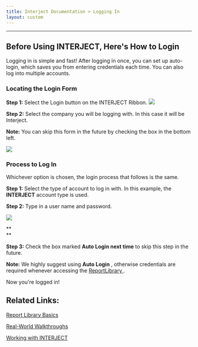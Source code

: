 ```yaml
---
title: Interject Documentation > Logging In
layout: custom
---
```

* * *

  


##  Before Using INTERJECT, Here's How to Login 

Logging in is simple and fast! After logging in once, you can set up auto-login, which saves you from entering credentials each time. You can also log into multiple accounts. 

###  Locating the Login Form 

**Step 1:** Select the Login button on the INTERJECT Ribbon.  ![](attachments/63275074/128294079.png)

  


  


**Step 2:** Select the company you will be logging with. In this case it will be Interject. 

**Note:** You can skip this form in the future by checking the box in the bottom left. 

![](attachments/63275074/128375166.png?width=490)

###  Process to Log In 

Whichever option is chosen, the login process that follows is the same. 

**Step 1:** Select the type of account to log in with. In this example, the **INTERJECT** account type is used. 

**Step 2:** Type in a user name and password. 

![](attachments/63275074/128324245.png)

**  
**

**Step 3:** Check the box marked **Auto Login next time** to skip this step in the future. 

**Note:** We highly suggest using **Auto Login** , otherwise credentials are required whenever accessing the [ ReportLibrary ](https://interject.atlassian.net/wiki/display/ID/Report+Library+Basics) . 

Now you're logged in! 

  


##  Related Links: 

[ Report Library Basics ](/wAbout/Report-Library-Basics_61702517.html)

[ Real-World Walkthroughs ](/wAbout/Real-World-Walkthroughs_128091006.html)

[ Working with INTERJECT ](/wAbout/Working-with-INTERJECT_61702912.html)

  


  

